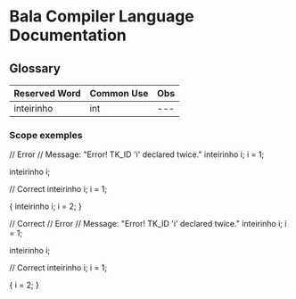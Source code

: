 # Bala Compiler Language Documentation 

## Glossary

| Reserved Word | Common Use | Obs |
|--- |--- |--- |
| inteirinho | int | --- |


### Scope exemples

// Error
// Message: "Error! TK_ID 'i' declared twice."
inteirinho i;
i = 1;

inteirinho i;

// Correct
inteirinho i;
i = 1;

{
  inteirinho i;
  i = 2;
}

// Correct
// Error
// Message: "Error! TK_ID 'i' declared twice."
inteirinho i;
i = 1;

inteirinho i;

// Correct
inteirinho i;
i = 1;

{
  i = 2;
}